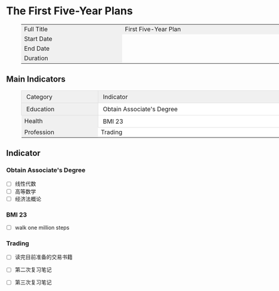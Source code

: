 # The First Five-Year Plans

<figure class="table" style="width:1260px;">
      <table>
        <tbody>
          <tr>
            <td style="background-color:#f0f0f0;width:260px;">Full Title</td>
            <td style="background-color:#f0f0f0;width:1000px;">First Five-Year Plan</td>
          </tr>
          <tr>
            <td style="background-color:#f0f0f0;width:260px;">Start Date</td>
            <td>&nbsp;</td>
          </tr>
          <tr>
            <td style="background-color:#f0f0f0;width:260px;">End Date</td>
            <td>&nbsp;</td>
          </tr>
          <tr>
            <td style="background-color:#f0f0f0;width:260px;">Duration</td>
            <td>&nbsp;</td>
          </tr>
        </tbody>
      </table>
    </figure>

## Main Indicators

<figure class="table" style="width:1260px;">
      <table style="background-color:rgb(255, 255, 255);">
        <tbody>
          <tr>
            <td style="background-color:#f0f0f0;border:1px solid rgb(221, 221, 221);padding:6px 13px;width:200px;">Category</td>
            <td style="background-color:#f0f0f0;border:1px solid rgb(221, 221, 221);padding:6px 13px;width:660px;">Indicator</td>
            <td style="background-color:#f0f0f0;text-align:center;width:100px;">2021</td>
            <td style="background-color:#f0f0f0;text-align:center;width:100px;">2025</td>
            <td style="background-color:#f0f0f0;text-align:center;width:100px;">Attribute</td>
            <td style="background-color:#f0f0f0;text-align:center;width:100px;">Result</td>
          </tr>
          <tr>
            <td style="background-color:#f0f0f0;border:1px solid rgb(221, 221, 221);padding:6px 13px;width:200px;">Education</td>
            <td style="border:1px solid rgb(221, 221, 221);padding:6px 13px;width:660px;">Obtain Associate's Degree</td>
            <td style="border:1px solid rgb(221, 221, 221);padding:6px 13px;text-align:center;width:100px;">0</td>
            <td style="border:1px solid rgb(221, 221, 221);padding:6px 13px;text-align:center;width:100px;">1</td>
            <td style="border:1px solid rgb(221, 221, 221);padding:6px 13px;text-align:center;width:100px;">&nbsp;</td>
            <td style="border:1px solid rgb(221, 221, 221);padding:6px 13px;text-align:center;width:100px;">&nbsp;</td>
          </tr>
          <tr>
            <td style="background-color:#f0f0f0;">Health</td>
            <td style="border:1px solid rgb(221, 221, 221);padding:6px 13px;width:660px;">BMI 23</td>
            <td style="border:1px solid rgb(221, 221, 221);padding:6px 13px;text-align:center;width:100px;">28</td>
            <td style="border:1px solid rgb(221, 221, 221);padding:6px 13px;text-align:center;width:100px;">23</td>
            <td style="border:1px solid rgb(221, 221, 221);padding:6px 13px;text-align:center;width:100px;">&nbsp;</td>
            <td style="border:1px solid rgb(221, 221, 221);padding:6px 13px;text-align:center;width:100px;">&nbsp;</td>
          </tr>
          <tr>
            <td style="background-color:#f0f0f0;">Profession</td>
            <td style="width:660px;">Trading</td>
            <td style="text-align:center;width:100px;">0</td>
            <td style="text-align:center;width:100px;">1</td>
            <td style="text-align:center;width:100px;">&nbsp;</td>
            <td style="text-align:center;width:100px;">&nbsp;</td>
          </tr>
        </tbody>
      </table>
    </figure>

## Indicator

### Obtain Associate's Degree

- [ ] 线性代数
- [ ] 高等数学
- [ ] 经济法概论

### BMI 23

- [ ] walk one million steps

### Trading

- [ ] 读完目前准备的交易书籍
- [ ] 第二次复习笔记
- [ ] 第三次复习笔记

